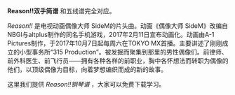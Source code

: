 

**Reason!!双手简谱** 和五线谱完全对应。

_Reason!!_ 是电视动画偶像大师 SideM的片头曲。动画《偶像大师
SideM》改编自NBGI与altplus制作的同名手机游戏，2017年2月11日宣布动画化。动画由A-1
Pictures制作，于2017年10月7日起每周六在TOKYO MX首播。主要讲述了刚刚成立的小型事务所“315
Production”。被发掘而聚集到那里的男性偶像们。前律师、前外科医生、前飞行员——拥有各种各样的前职业，胸中各怀想法而转职为偶像的他们，以顶级偶像为目标，向着梦想编织而成的新的故事。

这里我们提供 _Reason!!钢琴谱_ ，大家可以免费下载学习。

